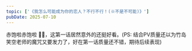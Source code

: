 ```yaml
---
topic: ['《我怎么可能成为你的恋人？不行不行！(※不是不可能)》']
pubDate: 2025-07-10
---
```


赤饱啦赤饱啦 🥰🥰，这第一话居然意外的还挺好看。(PS: 结合PV质量还以为竹岛笑空老师的魔咒又要发力了，好在第一话质量还不错，期待后续表现)

